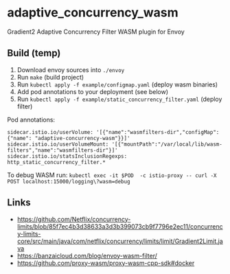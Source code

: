 # adaptive_concurrency_wasm
Gradient2 Adaptive Concurrency Filter WASM plugin for Envoy

## Build (temp)

1) Download envoy sources into `./envoy`
1) Run `make` (build project)
1) Run `kubectl apply -f example/configmap.yaml` (deploy wasm binaries)
1) Add pod annotations to your deployment (see below)
1) Run `kubectl apply -f example/static_concurrency_filter.yaml` (deploy filter)

Pod annotations:
```
sidecar.istio.io/userVolume: '[{"name":"wasmfilters-dir","configMap": {"name": "adaptive-concurrency-wasm"}}]'
sidecar.istio.io/userVolumeMount: '[{"mountPath":"/var/local/lib/wasm-filters","name":"wasmfilters-dir"}]'
sidecar.istio.io/statsInclusionRegexps: http_static_concurrency_filter.*
```

To debug WASM run:
`kubectl exec -it $POD  -c istio-proxy -- curl -X POST localhost:15000/logging\?wasm=debug`

## Links
 - https://github.com/Netflix/concurrency-limits/blob/85f7ec4b3d38633a3d3b399073cb9f7796e2ec11/concurrency-limits-core/src/main/java/com/netflix/concurrency/limits/limit/Gradient2Limit.java
 - https://banzaicloud.com/blog/envoy-wasm-filter/
 - https://github.com/proxy-wasm/proxy-wasm-cpp-sdk#docker